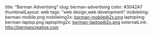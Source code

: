 title: "Berman Advertising"
slug: berman-advertising
color: #3042A7
thumbnailLayout: web
tags: "web design,web development"
mobileImg: berman-mobile.png
mobileImg2x: berman-mobile@2x.png
laptopImg: berman-laptop.png
laptopImg2x: berman-laptop@2x.png
externalLink: http://bermancreative.com
